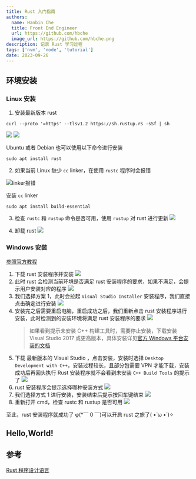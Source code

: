 ```yaml
---
title: Rust 入门指南
authors:
  name: Hanbin Che
  title: Front End Engineer
  url: https://github.com/hbche
  image_url: https://github.com/hbche.png
description: 记录 Rust 学习过程
tags: ['nvm', 'node', 'tutorial']
date: 2023-09-26
---
```


## 环境安装

### Linux 安装

1. 安装最新版本 rust

```
curl --proto '=https' --tlsv1.2 https://sh.rustup.rs -sSf | sh
```

![](linux-rust-install-01.png)
![](linux-rust-install-02.png)

Ubuntu 或者 Debian 也可以使用以下命令进行安装

```
sudo apt install rust
```

2. 如果当前 Linux 缺少 `cc` linker，在使用 `rustc` 程序时会报错

![linker报错](./rustc-linker-error.png)

安装 `cc` linker

```
sudo apt install build-essential
```

3. 检查 `rustc` 和 `rustup` 命令是否可用，使用 `rustup` 对 rust 进行更新
   ![](linux-rust-install-result.png)

4. 卸载 rust
   ![](linux-rust-install-uninstall.png)

### Windows 安装

[参照官方教程](https://rust-lang.github.io/rustup/installation/windows-msvc.html)

1. 下载 rust 安装程序并安装
   ![](./windows-rust-install-step-01.png)
2. 此时 rust 会检测当前环境是否满足 rust 安装程序的要求，如果不满足，会提示用户安装对应的程序
   ![](windows-rust-install-step-02.png)
3. 我们选择方案 1，此时会拉起 `Visual Studio Installer` 安装程序，我们直接点击确定进行安装
   ![](windows-rust-install-step-03.png)
4. 安装完之后需要重启电脑，重启成功之后，我们重新点击 rust 安装程序进行安装，此时检测到的安装环境将满足 rust 安装程序的要求
   ![](windows-rust-install-step-04.png)
   > 如果看到提示未安装 C++ 构建工具时，需要停止安装，下载安装 Visual Studio 2017 或更高版本，具体安装详见[官方 Windows 平台安装的文档](https://rust-lang.github.io/rustup/installation/windows-msvc.html)
5. 下载 最新版本的 Visual Studio ，点击安装，安装时选择 `Desktop Development with C++`，安装过程较长，且部分包需要 VPN 才能下载，安装成功后再回头执行 Rust 安装程序就不会看到未安装 `C++ Build Tools` 的提示了
   ![](windows-rust-install-step-05.png)
6. rust 安装程序会提示选择哪种安装方式
   ![](windows-rust-install-step-06.png)
7. 我们选择方式 1 进行安装，安装结束后提示按回车键结束
   ![](windows-rust-install-step-07.png)
8. 重新打开 cmd，检查 rustc 和 rustup 是否可用
   ![](windows-rust-install-step-08.png)

至此，rust 安装程序就成功了 φ(\*￣ 0 ￣)可以开启 rust 之旅了( •̀ ω •́ )✧

## Hello,World!

## 参考

[Rust 程序设计语言](https://rustwiki.org/zh-CN/book/title-page.html)
